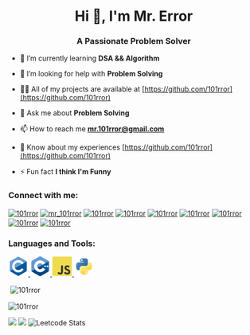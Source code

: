 <h1 align="center">Hi 👋, I'm Mr. Error</h1>
<h3 align="center">A Passionate Problem Solver</h3>

- 🌱 I’m currently learning **DSA && Algorithm**

- 🤝 I’m looking for help with **Problem Solving**

- 👨‍💻 All of my projects are available at [https://github.com/101rror](https://github.com/101rror)

- 💬 Ask me about **Problem Solving**

- 📫 How to reach me **mr.101rror@gmail.com**

- 📄 Know about my experiences [https://github.com/101rror](https://github.com/101rror)

- ⚡ Fun fact **I think I'm Funny**

<h3 align="left">Connect with me:</h3>
<p align="left">
<a href="https://linkedin.com/in/101rror" target="blank"><img align="center" src="https://raw.githubusercontent.com/rahuldkjain/github-profile-readme-generator/master/src/images/icons/Social/linked-in-alt.svg" alt="101rror" height="30" width="40" /></a>
<a href="https://www.codechef.com/users/mr_101rror" target="blank"><img align="center" src="https://cdn.jsdelivr.net/npm/simple-icons@3.1.0/icons/codechef.svg" alt="mr_101rror" height="30" width="40" /></a>
<a href="https://www.hackerrank.com/101rror" target="blank"><img align="center" src="https://raw.githubusercontent.com/rahuldkjain/github-profile-readme-generator/master/src/images/icons/Social/hackerrank.svg" alt="101rror" height="30" width="40" /></a>
<a href="https://codeforces.com/profile/101rror" target="blank"><img align="center" src="https://raw.githubusercontent.com/rahuldkjain/github-profile-readme-generator/master/src/images/icons/Social/codeforces.svg" alt="101rror" height="30" width="40" /></a>
<a href="https://www.leetcode.com/101rror" target="blank"><img align="center" src="https://raw.githubusercontent.com/rahuldkjain/github-profile-readme-generator/master/src/images/icons/Social/leet-code.svg" alt="101rror" height="30" width="40" /></a>
<a href="https://www.hackerearth.com/101rror" target="blank"><img align="center" src="https://raw.githubusercontent.com/rahuldkjain/github-profile-readme-generator/master/src/images/icons/Social/hackerearth.svg" alt="101rror" height="30" width="40" /></a>
<a href="https://auth.geeksforgeeks.org/user/101rror" target="blank"><img align="center" src="https://raw.githubusercontent.com/rahuldkjain/github-profile-readme-generator/master/src/images/icons/Social/geeks-for-geeks.svg" alt="101rror" height="30" width="40" /></a>
<a href="https://www.topcoder.com/members/101rror" target="blank"><img align="center" src="https://raw.githubusercontent.com/rahuldkjain/github-profile-readme-generator/master/src/images/icons/Social/topcoder.svg" alt="101rror" height="30" width="40" /></a>
<a href="https://discord.gg/101rror" target="blank"><img align="center" src="https://raw.githubusercontent.com/rahuldkjain/github-profile-readme-generator/master/src/images/icons/Social/discord.svg" alt="101rror" height="30" width="40" /></a>
</p>

<h3 align="left">Languages and Tools:</h3>
<p align="left"> <a href="https://www.cprogramming.com/" target="_blank" rel="noreferrer"> <img src="https://raw.githubusercontent.com/devicons/devicon/master/icons/c/c-original.svg" alt="c" width="40" height="40"/> </a> <a href="https://www.w3schools.com/cpp/" target="_blank" rel="noreferrer"> <img src="https://raw.githubusercontent.com/devicons/devicon/master/icons/cplusplus/cplusplus-original.svg" alt="cplusplus" width="40" height="40"/> </a> <a href="https://developer.mozilla.org/en-US/docs/Web/JavaScript" target="_blank" rel="noreferrer"> <img src="https://raw.githubusercontent.com/devicons/devicon/master/icons/javascript/javascript-original.svg" alt="javascript" width="40" height="40"/> </a> <a href="https://www.python.org" target="_blank" rel="noreferrer"> <img src="https://raw.githubusercontent.com/devicons/devicon/master/icons/python/python-original.svg" alt="python" width="40" height="40"/> </a> </p>

<p>&nbsp;<img align="center" src="https://github-readme-stats.vercel.app/api?username=101rror&show_icons=true&locale=en" alt="101rror" /></p>

<p><img align="center" src="https://github-readme-streak-stats.herokuapp.com/?user=101rror&" alt="101rror" /></p>

![](https://leetcard.jacoblin.cool/101rror?ext=contest)
![](https://leetcard.jacoblin.cool/101rror?ext=heatmap)
![Leetcode Stats](https://leetcard.101rror.cool/lapor?ext=contest)
